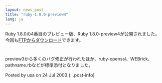 ```yaml
---
layout: news_post
title: "ruby-1.8.0-preview4"
lang: ja
---
```


Ruby 1.8.0の4番目のプレビュー版、Ruby 1.8.0-preview4が公開されました。
今回も[FTPからダウンロード][1]できます。

# 

preview3から多くのバグ修正が行われたほか、ruby-openssl、WEBrick、pathname.rbなどが標準添付となりました。

Posted by usa on 24 Jul 2003
{: .post-info}



[1]: ftp://ftp.ruby-lang.org/pub/ruby/1.8/ruby-1.8.0-preview4.tar.gz 
